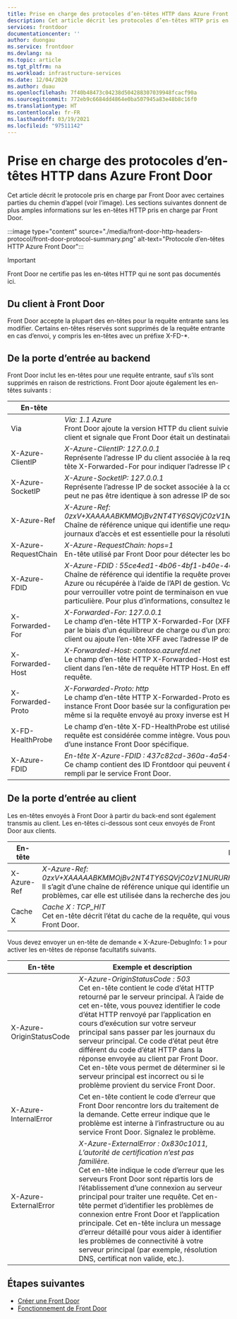 ```yaml
---
title: Prise en charge des protocoles d’en-têtes HTTP dans Azure Front Door | Microsoft Docs
description: Cet article décrit les protocoles d’en-têtes HTTP pris en charge par Front Door.
services: frontdoor
documentationcenter: ''
author: duongau
ms.service: frontdoor
ms.devlang: na
ms.topic: article
ms.tgt_pltfrm: na
ms.workload: infrastructure-services
ms.date: 12/04/2020
ms.author: duau
ms.openlocfilehash: 7f40b48473c04238d504288307039948fcacf90a
ms.sourcegitcommit: 772eb9c6684dd4864e0ba507945a83e48b8c16f0
ms.translationtype: HT
ms.contentlocale: fr-FR
ms.lasthandoff: 03/19/2021
ms.locfileid: "97511142"
---
```

# <a name="protocol-support-for-http-headers-in-azure-front-door"></a>Prise en charge des protocoles d’en-têtes HTTP dans Azure Front Door
Cet article décrit le protocole pris en charge par Front Door avec certaines parties du chemin d’appel (voir l’image). Les sections suivantes donnent de plus amples informations sur les en-têtes HTTP pris en charge par Front Door.

:::image type="content" source="./media/front-door-http-headers-protocol/front-door-protocol-summary.png" alt-text="Protocole d’en-têtes HTTP Azure Front Door":::

>[!IMPORTANT]
>Front Door ne certifie pas les en-têtes HTTP qui ne sont pas documentés ici.

## <a name="client-to-front-door"></a>Du client à Front Door
Front Door accepte la plupart des en-têtes pour la requête entrante sans les modifier. Certains en-têtes réservés sont supprimés de la requête entrante en cas d’envoi, y compris les en-têtes avec un préfixe X-FD-*.

## <a name="front-door-to-backend"></a>De la porte d’entrée au backend

Front Door inclut les en-têtes pour une requête entrante, sauf s’ils sont supprimés en raison de restrictions. Front Door ajoute également les en-têtes suivants :

| En-tête  | Exemple et description |
| ------------- | ------------- |
| Via |  *Via: 1.1 Azure* </br> Front Door ajoute la version HTTP du client suivie d’*Azure* comme valeur pour l’en-tête Via. Cet en-tête indique la version HTTP du client et signale que Front Door était un destinataire intermédiaire dans le cadre de la requête entre le client et le back-end.  |
| X-Azure-ClientIP | *X-Azure-ClientIP: 127.0.0.1* </br> Représente l’adresse IP du client associée à la requête traitée. Par exemple, une requête en provenance d’un proxy peut ajouter l’en-tête X-Forwarded-For pour indiquer l’adresse IP de l’appelant d’origine. |
| X-Azure-SocketIP |  *X-Azure-SocketIP: 127.0.0.1* </br> Représente l’adresse IP de socket associée à la connexion TCP d’où provient la requête actuelle. L’adresse IP de client d’une requête peut ne pas être identique à son adresse IP de socket, car elle peut être arbitrairement remplacée par un utilisateur.|
| X-Azure-Ref | *X-Azure-Ref: 0zxV+XAAAAABKMMOjBv2NT4TY6SQVjC0zV1NURURHRTA2MTkANDM3YzgyY2QtMzYwYS00YTU0LTk0YzMtNWZmNzA3NjQ3Nzgz* </br> Chaîne de référence unique qui identifie une requête prise en charge par Front Door. Elle sert à effectuer des recherches dans les journaux d’accès et est essentielle pour la résolution des problèmes.|
| X-Azure-RequestChain | *X-Azure-RequestChain: hops=1* </br> En-tête utilisé par Front Door pour détecter les boucles de requête, et pour lequel les utilisateurs ne doivent pas établir de dépendance. |
| X-Azure-FDID | *X-Azure-FDID : 55ce4ed1-4b06-4bf1-b40e-4638452104da* <br/> Chaîne de référence qui identifie la requête provenant d’une ressource Front Door spécifique. La valeur peut être affichée dans le portail Azure ou récupérée à l’aide de l’API de gestion. Vous pouvez utiliser cet en-tête en association avec des listes de contrôle d’accès IP pour verrouiller votre point de terminaison en vue d’accepter uniquement les requêtes provenant d’une ressource Front Door particulière. Pour plus d’informations, consultez les [Questions fréquentes (FAQ)](front-door-faq.md#how-do-i-lock-down-the-access-to-my-backend-to-only-azure-front-door). |
| X-Forwarded-For | *X-Forwarded-For: 127.0.0.1* </br> Le champ d’en-tête HTTP X-Forwarded-For (XFF) identifie souvent l’adresse IP d’origine d’un client qui se connecte à un serveur web par le biais d’un équilibreur de charge ou d’un proxy HTTP. S’il existe un en-tête XFF, Front Door y ajoute l’adresse IP de socket du client ou ajoute l’en-tête XFF avec l’adresse IP de socket du client. |
| X-Forwarded-Host | *X-Forwarded-Host: contoso.azurefd.net* </br> Le champ d’en-tête HTTP X-Forwarded-Host est une méthode couramment utilisée pour identifier l’hôte d’origine demandé par le client dans l’en-tête de requête HTTP Host. En effet, le nom d’hôte de Front Door peut être différent pour le serveur back-end gérant la requête. |
| X-Forwarded-Proto | *X-Forwarded-Proto: http* </br> Le champ d’en-tête HTTP X-Forwarded-Proto est souvent utilisé pour identifier le protocole d’origine d’une requête HTTP. Une instance Front Door basée sur la configuration peut communiquer avec le serveur principal à l’aide du protocole HTTPS. Cela est vrai même si la requête envoyé au proxy inverse est HTTP. |
| X-FD-HealthProbe | Le champ d’en-tête X-FD-HealthProbe est utilisé pour identifier la sonde d’intégrité de Front Door. Si cet en-tête a la valeur 1, la requête est considérée comme intègre. Vous pouvez utiliser le champ d’en-tête X-Forwarded-Host pour définir un accès strict à partir d’une instance Front Door spécifique. |
| X-Azure-FDID | *En-tête X-Azure-FDID : 437c82cd-360a-4a54-94c3-5ff707647783* </br> Ce champ contient des ID Frontdoor qui peuvent être utilisés pour identifier la porte d’entrée de la requête entrante. Ce champ est rempli par le service Front Door. | 

## <a name="front-door-to-client"></a>De la porte d’entrée au client

Les en-têtes envoyés à Front Door à partir du back-end sont également transmis au client. Les en-têtes ci-dessous sont ceux envoyés de Front Door aux clients.

| En-tête  | Exemple et description |
| ------------- | ------------- |
| X-Azure-Ref |  *X-Azure-Ref: 0zxV+XAAAAABKMMOjBv2NT4TY6SQVjC0zV1NURURHRTA2MTkANDM3YzgyY2QtMzYwYS00YTU0LTk0YzMtNWZmNzA3NjQ3Nzgz* </br> Il s’agit d’une chaîne de référence unique qui identifie une requête traitée par Front Door, ce qui est capital pour la résolution des problèmes, car elle est utilisée dans la recherche des journaux d’accès.|
| Cache X | *Cache X : TCP_HIT* </br> Cet en-tête décrit l’état du cache de la requête, qui vous permet d’identifier si le contenu de la réponse est servi à partir du cache de Front Door. |

Vous devez envoyer un en-tête de demande « X-Azure-DebugInfo: 1 » pour activer les en-têtes de réponse facultatifs suivants.

| En-tête  | Exemple et description |
| ------------- | ------------- |
| X-Azure-OriginStatusCode |  *X-Azure-OriginStatusCode : 503* </br> Cet en-tête contient le code d’état HTTP retourné par le serveur principal. À l’aide de cet en-tête, vous pouvez identifier le code d’état HTTP renvoyé par l’application en cours d’exécution sur votre serveur principal sans passer par les journaux du serveur principal. Ce code d’état peut être différent du code d’état HTTP dans la réponse envoyée au client par Front Door. Cet en-tête vous permet de déterminer si le serveur principal est incorrect ou si le problème provient du service Front Door. |
| X-Azure-InternalError | Cet en-tête contient le code d’erreur que Front Door rencontre lors du traitement de la demande. Cette erreur indique que le problème est interne à l’infrastructure ou au service Front Door. Signalez le problème.  |
| X-Azure-ExternalError | *X-Azure-ExternalError : 0x830c1011, L’autorité de certification n’est pas familière.* </br> Cet en-tête indique le code d’erreur que les serveurs Front Door sont répartis lors de l’établissement d’une connexion au serveur principal pour traiter une requête. Cet en-tête permet d’identifier les problèmes de connexion entre Front Door et l’application principale. Cet en-tête inclura un message d’erreur détaillé pour vous aider à identifier les problèmes de connectivité à votre serveur principal (par exemple, résolution DNS, certificat non valide, etc.). |

## <a name="next-steps"></a>Étapes suivantes

- [Créer une Front Door](quickstart-create-front-door.md)
- [Fonctionnement de Front Door](front-door-routing-architecture.md)
